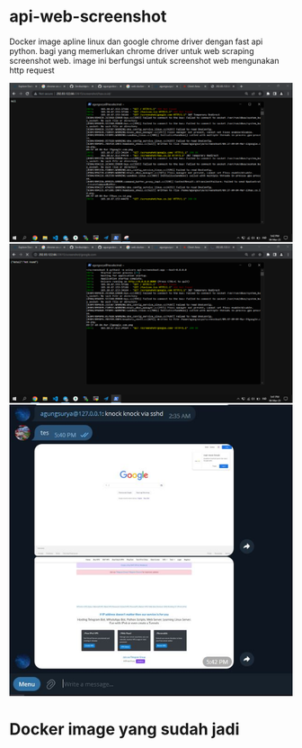 # api-web-screenshot
Docker image apline linux dan google chrome driver dengan fast api python. bagi yang  memerlukan chrome driver untuk web scraping screenshot web. image ini berfungsi untuk screenshot web mengunakan http request

![image](https://github.com/agungsoboru/api-web-screenshot/blob/main/gambar/Screenshot%20(848).png)
![image](https://github.com/agungsoboru/api-web-screenshot/blob/main/gambar/Screenshot%20(847).png)
![image](https://github.com/agungsoboru/api-web-screenshot/blob/main/gambar/Capturess.JPG)

# Docker image yang sudah jadi 

